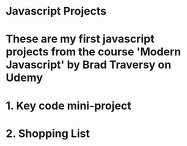 # Javascript Projects
# These are my first javascript projects from the course 'Modern Javascript' by Brad Traversy on Udemy
# 1. Key code mini-project
# 2. Shopping List